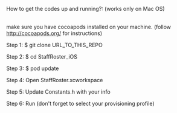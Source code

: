 How to get the codes up and running?: (works only on Mac OS) <br /><br />
 
make sure you have cocoapods installed on your machine. (follow http://cocoapods.org/ for instructions)
  
Step 1: $ git clone URL_TO_THIS_REPO <br />

Step 2: $ cd StaffRoster_iOS <br />

Step 3: $ pod update <br />

Step 4: Open StaffRoster.xcworkspace <br />

Step 5: Update Constants.h with your info <br />

Step 6: Run (don't forget to select your provisioning profile) <br />
